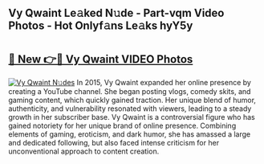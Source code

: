 ## Vy Qwaint Le𝚊ked N𝚞de - Part-vqm Video Photos - Hot Onlyf𝚊ns Le𝚊ks hyY5y

# <h2><a href="http://ab90565.deff.icu/?id=Vy+Qwaint">🔗 New 👉🔴 Vy Qwaint VIDEO Photos</a></h2>

[![Vy Qwaint N𝚞des](https://i.imgur.com/rIISA9y.gif)](http://ab90565.deff.icu/?id=Vy+Qwaint)
In 2015, Vy Qwaint expanded her online presence by creating a YouTube channel. She began posting vlogs, comedy skits, and gaming content, which quickly gained traction. Her unique blend of humor, authenticity, and vulnerability resonated with viewers, leading to a steady growth in her subscriber base. Vy Qwaint is a controversial figure who has gained notoriety for her unique brand of online presence. Combining elements of gaming, eroticism, and dark humor, she has amassed a large and dedicated following, but also faced intense criticism for her unconventional approach to content creation.
